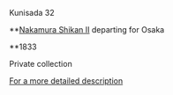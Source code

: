 Kunisada 32


**[Nakamura Shikan II](/exhibition/group-20) departing for Osaka

**1833

Private collection

[For a more detailed description](../text206.htm)  
